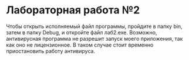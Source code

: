 # Лабораторная работа №2
Чтобы открыть исполняемый файл программы, пройдите в папку bin, затем в папку Debug, и откройте файл лаб2.exe.
Возможно, антивирусная программа не разрешит запуск моего приложения, так как оно не лицензионное. В таком случае стоит временно приостановить работу антивируса.
